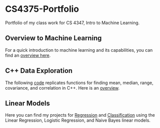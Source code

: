 # CS4375-Portfolio
Portfolio of my class work for CS 4347, Intro to Machine Learning.
## Overview to Machine Learning
For a quick introduction to machine learning and its capabilities, you can find an [overview here](Overview_to_Machine_Learning.pdf).
## C++ Data Exploration
The following [code](C++_Data_Exploration/data_exploration.cpp) replicates functions for finding mean, median, range, covariance, and correlation in C++. Here is an [overview](C++_Data_Exploration/Data_Exploration.pdf).
## Linear Models
Here you can find my projects for [Regression](Linear_Models/Regression.pdf) and [Classification](Linear_Models/Classification.pdf) using the Linear Regression, Logistic Regression, and Naive Bayes linear models.
